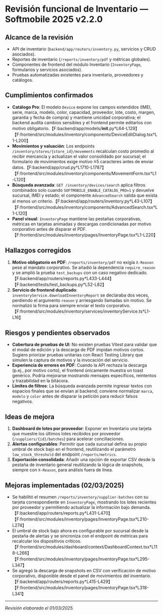 # Revisión funcional de Inventario — Softmobile 2025 v2.2.0

## Alcance de la revisión

- API de inventario (`backend/app/routers/inventory.py`, servicios y CRUD asociados).
- Reportes de inventario (`/reports/inventory/pdf` y métricas globales).
- Componentes de frontend del módulo Inventario (`InventoryPage`, formularios y servicios asociados).
- Pruebas automatizadas existentes para inventario, proveedores y catálogos.

## Cumplimientos confirmados

- **Catálogo Pro**: El modelo `Device` expone los campos extendidos (IMEI, serie, marca, modelo, color, capacidad, proveedor, lote, costo, margen, garantía y fecha de compra) y mantiene unicidad corporativa; el backend audita cambios sensibles y el frontend permite editarlos con motivo obligatorio.【F:backend/app/models/__init__.py†L64-L129】【F:frontend/src/modules/inventory/components/DeviceEditDialog.tsx†L1-L200】
- **Movimientos y valuación**: Los endpoints `/inventory/stores/{store_id}/movements` recalculan costo promedio al recibir mercancía y actualizan el valor consolidado por sucursal; el formulario de movimientos exige motivo ≥5 caracteres antes de enviar datos.【F:backend/app/crud.py†L1710-L1787】【F:frontend/src/modules/inventory/components/MovementForm.tsx†L1-L120】
- **Búsqueda avanzada**: `GET /inventory/devices/search` aplica filtros combinados solo cuando `SOFTMOBILE_ENABLE_CATALOG_PRO=1` y devuelve sucursal, IMEI y estado; el componente `AdvancedSearch` valida que exista al menos un criterio.【F:backend/app/routers/inventory.py†L43-L107】【F:frontend/src/modules/inventory/components/AdvancedSearch.tsx†L1-L120】
- **Panel visual**: `InventoryPage` mantiene las pestañas corporativas, métricas en tarjetas animadas y descargas condicionadas por motivo corporativo antes de disparar el PDF.【F:frontend/src/modules/inventory/pages/InventoryPage.tsx†L1-L220】

## Hallazgos corregidos

1. **Motivo obligatorio en PDF**: `/reports/inventory/pdf` no exigía `X-Reason` pese al mandato corporativo. Se añadió la dependencia `require_reason` y se amplió la prueba `test_backups` con un caso negativo dedicado.【F:backend/app/routers/reports.py†L433-L444】【F:backend/tests/test_backups.py†L52-L82】
2. **Servicio de frontend duplicado**: `inventoryService.downloadInventoryReport` se declaraba dos veces, perdiendo el argumento `reason` y arriesgando llamadas sin motivo. Se normalizó la firma para siempre enviar el texto corporativo.【F:frontend/src/modules/inventory/services/inventoryService.ts†L1-L16】

## Riesgos y pendientes observados

- **Cobertura de pruebas de UI**: No existen pruebas Vitest para validar que el modal de edición y la descarga de PDF impidan motivos cortos. Sugiero priorizar pruebas unitarias con React Testing Library que simulen la captura de motivos y la invocación del servicio.
- **Experiencia de errores en PDF**: Cuando la API rechaza la descarga (p.ej., por motivo corto), el frontend únicamente muestra un toast genérico. Podría mejorarse mostrando mensajes específicos, reintentos y trazabilidad en la bitácora.
- **Límites de filtros**: La búsqueda avanzada permite ingresar textos con espacios finales que se envían al backend; conviene normalizar `marca`, `modelo` y `color` antes de disparar la petición para reducir falsos negativos.

## Ideas de mejora

1. **Dashboard de lotes por proveedor**: Exponer en Inventario una tarjeta que muestre los últimos lotes recibidos por proveedor (`/suppliers/{id}/batches`) para acelerar conciliaciones.
2. **Alertas configurables**: Permitir que cada sucursal defina su propio umbral de stock bajo en el frontend, reutilizando el parámetro `low_stock_threshold` del endpoint `/reports/metrics`.
3. **Exportación consolidada**: Añadir una opción de exportar CSV desde la pestaña de inventario general reutilizando la lógica de snapshots, siempre con `X-Reason`, para análisis fuera de línea.

## Mejoras implementadas (02/03/2025)

- Se habilitó el resumen `/reports/inventory/supplier-batches` con su tarjeta correspondiente en `InventoryPage`, mostrando los lotes recientes por proveedor y permitiendo actualizar la información bajo demanda.【F:backend/app/routers/reports.py†L431-L470】【F:frontend/src/modules/inventory/pages/InventoryPage.tsx†L210-L274】
- El umbral de stock bajo ahora es configurable por sucursal desde la pestaña de alertas y se sincroniza con el endpoint de métricas para recalcular los dispositivos críticos.【F:frontend/src/modules/dashboard/context/DashboardContext.tsx†L118-L266】【F:frontend/src/modules/inventory/pages/InventoryPage.tsx†L295-L347】
- Se agregó la descarga de snapshots en CSV con verificación de motivo corporativo, disponible desde el panel de movimientos del inventario.【F:backend/app/routers/reports.py†L415-L429】【F:frontend/src/modules/inventory/pages/InventoryPage.tsx†L318-L341】

---
_Revisión elaborada el 01/03/2025._
